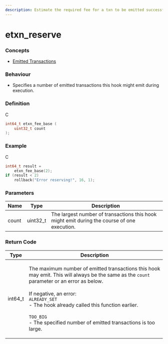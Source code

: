 ```yaml
---
description: Estimate the required fee for a txn to be emitted successfully
---
```


# etxn\_reserve

### Concepts

* [Emitted Transactions](../../concepts-and-docs/emitted-transactions.md)

### Behaviour

* Specifies a number of emitted transactions this hook might emit during execution.

### Definition

C

```c
int64_t etxn_fee_base (
    uint32_t count
);
```

### Example

C

```c
int64_t result = 
    etxn_fee_base(2);
if (result < 2)
    rollback("Error reserving!", 16, 1);
```

### Parameters

| Name  | Type      | Description                                                                                 |
| ----- | --------- | ------------------------------------------------------------------------------------------- |
| count | uint32\_t | The largest number of transactions this hook might emit during the course of one execution. |

### Return Code

| Type     | Description                                                                                                                                                                                                                                                                                                                                                            |
| -------- | ---------------------------------------------------------------------------------------------------------------------------------------------------------------------------------------------------------------------------------------------------------------------------------------------------------------------------------------------------------------------- |
| int64\_t | <p>The maximum number of emitted transactions this hook may emit. This will always be the same as the <code>count</code> parameter or an error as below.<br><br>If negative, an error:<br><code>ALREADY_SET</code><br>- The hook already called this function earlier.<br><br><code>TOO_BIG</code><br>- The specified number of emitted transactions is too large.</p> |
